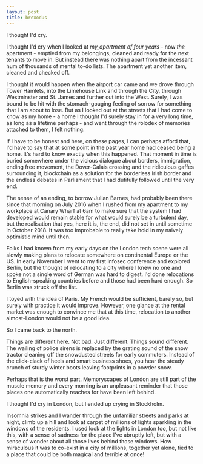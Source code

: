 ```yaml
---
layout: post
title: brexodus
---
```


I thought I'd cry. 

I thought I'd cry when I looked at _my_apartment of four years_ -  now _the_ apartment - emptied from my belongings, cleaned
and ready for the next tenants to move in. But instead there was nothing apart from the incessant hum of thousands of mental to-do lists. The apartment yet another item, cleaned and checked off. 

I thought it would happen when the airport car came and we drove through Tower Hamlets, into the Limehouse Link and through the City, through Westminster and St. James and further out into the West. Surely, I was bound to be hit with the stomach-gouging feeling of sorrow for something that I am about to lose. But as I looked out at the streets that I had come to know as my home - a home I thought I'd surely stay in for a very long time, as long as a lifetime perhaps - and went through the rolodex of memories attached to them, I felt nothing. 

If I have to be honest and here, on these pages, I can perhaps afford that, I'd have to say that at some point in the past year home had ceased being a home. It's hard to know exactly when this happened. That moment in time is buried somewhere under the vicious dialogue about borders, immigration, ending free movement, the Dover-Calais crossing and the ridiculous gaffes surrounding it, blockchain as a solution for the borderless Irish border and the endless debates in Parliament that I had dutifully followed until the very end.

The sense of an ending, to borrow Julian Barnes, had probably been there since that morning on July 2016 when I rushed from my apartment to my workplace at Canary Wharf at 6am to make sure that the system I had developed would remain stable for what would surely be a turbulent day, but the realisation that yes, here it is, the end, did not set in until sometime in October 2018. It was too improbable to really take hold in my naively optimistic mind until then. 

Folks I had known from my early days on the London tech scene were all slowly making plans to relocate somewhere on continental Europe or the US. In early November I went to my first infosec conference and explored Berlin, but the thought of relocating to a city where I knew no one and spoke not a single word of German was hard to digest. I'd done relocations to English-speaking countries before and those had been hard enough. So Berlin was struck off the list.

I toyed with the idea of Paris. My French would be sufficient, barely so, but surely with practice it would improve. However, one glance at the rental market was enough to convince me that at this time, relocation to another almost-London would not be a good idea.

So I came back to the north. 

Things are different here. Not bad. Just different. Things sound different. The wailing of police sirens is replaced by the grating sound of the snow tractor cleaning off the snowdusted streets for early commuters. Instead of the click-clack of heels and smart business shoes, you hear the steady crunch of sturdy winter boots leaving footprints in a powder snow.

Perhaps that is the worst part. Memoryscapes of London are still part of the muscle memory and every morning is an unpleasant reminder that those places one automatically reaches for have been left behind. 

I thought I'd cry in London, but I ended up crying in Stockholm. 

Insomnia strikes and I wander through the unfamiliar streets and parks at night, climb up a hill and look at carpet of millions of lights sparkling in the windows of the residents.  I used look at the lights in London too, but not like this, with a sense of sadness for the place I've abruptly left, but with a sense of wonder about all those lives behind those windows. How miraculous it was to co-exist in a city of millions, together yet alone, tied to a place that could be both magical and terrible at once!


